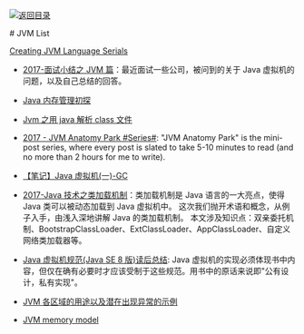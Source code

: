 [![返回目录](https://user-images.githubusercontent.com/5803001/38079637-ff0abcf0-3371-11e8-9b76-ad651620afc7.jpg)](https://github.com/wx-chevalier/Awesome-Lists)

# JVM List

[Creating JVM Language Serials](http://jakubdziworski.github.io/categories.html#Enkel-ref)

- [2017-面试小结之 JVM 篇](http://ginobefunny.com/post/jvm_interview_questions/)：最近面试一些公司，被问到的关于 Java 虚拟机的问题，以及自己总结的回答。

- [Java 内存管理初探](https://halfstackdeveloper.github.io/2016/12/30/java%E5%86%85%E5%AD%98%E7%AE%A1%E7%90%86%E5%88%9D%E6%8E%A2/)

- [Jvm 之用 java 解析 class 文件](http://www.tuicool.com/articles/ZfMnMju)

- [2017 - JVM Anatomy Park #Series#](http://6me.us/oa8): "JVM Anatomy Park" is the mini-post series, where every post is slated to take 5-10 minutes to read (and no more than 2 hours for me to write).

- [【笔记】Java 虚拟机(一)-GC](https://darkness463.github.io/2017/03/30/Java-VM-GC/)

- [2017-Java 技术之类加载机制](http://wingjay.com/2017/05/08/java_classloader/)：类加载机制是 Java 语言的一大亮点，使得 Java 类可以被动态加载到 Java 虚拟机中。 这次我们抛开术语和概念，从例子入手，由浅入深地讲解 Java 的类加载机制。 本文涉及知识点：双亲委托机制、BootstrapClassLoader、ExtClassLoader、AppClassLoader、自定义网络类加载器等。

- [Java 虚拟机规范(Java SE 8 版)读后总结](http://www.jianshu.com/p/00ffffc9103c?from=timeline): Java 虚拟机的实现必须体现书中内容，但仅在确有必要时才应该受制于这些规范。用书中的原话来说即"公有设计，私有实现"。

- [JVM 各区域的用途以及潜在出现异常的示例](https://www.devh.net/yidongnan/blog/4v312p6ben9jnbg403tsnkvgan)

- [JVM memory model](http://coding-geek.com/jvm-memory-model/#Stack_based_architecture)
